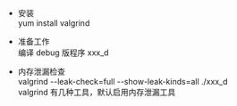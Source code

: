 * 安装  
yum install valgrind

* 准备工作  
编译 debug 版程序 xxx_d 

* 内存泄漏检查  
valgrind --leak-check=full --show-leak-kinds=all ./xxx_d  
valgrind 有几种工具，默认启用内存泄漏工具
